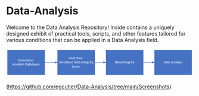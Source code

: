 # Data-Analysis
Welcome to the Data Analysis Repository! Inside contains a uniquely designed exhibit of practical tools, scripts, and other features tailored for various conditions that can be applied in a Data Analysis field.

![title](https://github.com/egcutler/Data-Analysis/blob/main/Screenshots/Overview%20Diagram.png)

(https://github.com/egcutler/Data-Analysis/tree/main/Screenshots)
